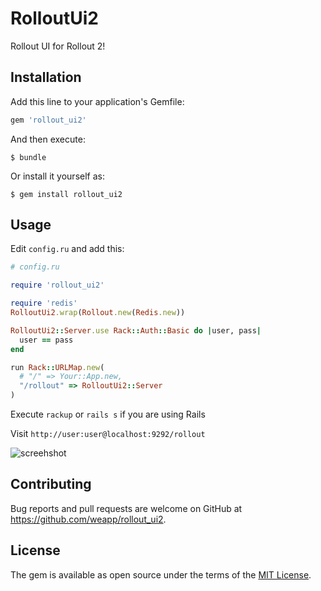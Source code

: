 # RolloutUi2

Rollout UI for Rollout 2!

## Installation

Add this line to your application's Gemfile:

```ruby
gem 'rollout_ui2'
```

And then execute:

    $ bundle

Or install it yourself as:

    $ gem install rollout_ui2


## Usage

Edit `config.ru` and add this:

```ruby
# config.ru

require 'rollout_ui2'

require 'redis'
RolloutUi2.wrap(Rollout.new(Redis.new))

RolloutUi2::Server.use Rack::Auth::Basic do |user, pass|
  user == pass
end

run Rack::URLMap.new(
  # "/" => Your::App.new,
  "/rollout" => RolloutUi2::Server
)
```

Execute `rackup` or `rails s` if you are using Rails

Visit `http://user:user@localhost:9292/rollout`

![screehshot](http://i.imgur.com/gQLOmAD.png)

## Contributing

Bug reports and pull requests are welcome on GitHub at https://github.com/weapp/rollout_ui2.


## License

The gem is available as open source under the terms of the [MIT License](http://opensource.org/licenses/MIT).

